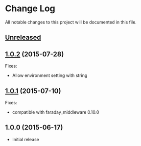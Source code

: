 # Change Log

All notable changes to this project will be documented in this file.

## [Unreleased]

## [1.0.2][] (2015-07-28)

Fixes:

  - Allow environment setting with string

## [1.0.1][] (2015-07-10)

Fixes:

  - compatible with faraday_middleware 0.10.0

## 1.0.0 (2015-06-17)

- Initial release

[Unreleased]: https://github.com/spectator/affirm/compare/v1.0.2...HEAD
[1.0.2]: https://github.com/spectator/affirm/compare/v1.0.1...v1.0.2
[1.0.1]: https://github.com/spectator/affirm/compare/v1.0.0...v1.0.1
